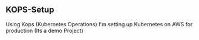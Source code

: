 ## KOPS-Setup
Using Kops (Kubernetes Operations) I'm setting up Kubernetes on AWS for production (Its a demo Project)
